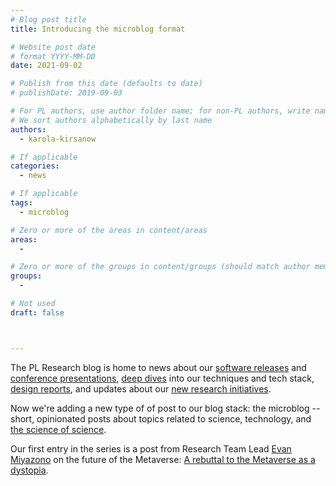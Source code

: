 ```yaml
---
# Blog post title
title: Introducing the microblog format

# Website post date
# format YYYY-MM-DD
date: 2021-09-02

# Publish from this date (defaults to date)
# publishDate: 2019-09-03

# For PL authors, use author folder name; for non-PL authors, write name as in paper within ""
# We sort authors alphabetically by last name
authors:
  - karola-kirsanow

# If applicable
categories:
  - news

# If applicable
tags:
  - microblog

# Zero or more of the areas in content/areas
areas:
  -

# Zero or more of the groups in content/groups (should match author membership)
groups:
  -

# Not used
draft: false



---
```


The PL Research blog is home to news about our [software releases](/blog/2021/the-winding-journey-to-proofs-v8.0.0-and-beyond/) and [conference presentations](/blog/2021/decentralising-the-internet-with-ipfs-and-filecoin-di2f-a-report-from-the-trenches/), [deep dives](/blog/2021/snarkpack-how-to-aggregate-snarks-efficiently/) into our techniques and tech stack, [design reports](/blog/2021/designing-a-dataflow-editor-with-typescript-and-react/), and updates about our [new research initiatives](/blog/2021/consensuslab-supercharging-our-consensus-research/). 

Now we're adding a new type of of post to our blog stack: the microblog -- short, opinionated posts about topics related to science, technology, and [the science of science](/areas/metaresearch). 

Our first entry in the series is a post from Research Team Lead [Evan Miyazono](/authors/evan-miyazono/) on the future of the Metaverse: [A rebuttal to the Metaverse as a dystopia](/blog/2021/against-dystopia).
